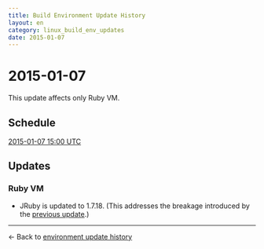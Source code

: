 ```yaml
---
title: Build Environment Update History
layout: en
category: linux_build_env_updates
date: 2015-01-07
---
```


# 2015-01-07

This update affects only Ruby VM.

## Schedule

[2015-01-07 15:00 UTC](http://everytimezone.com/#2015-1-7,180,cn3)

## Updates

### Ruby VM

- JRuby is updated to 1.7.18. (This addresses the breakage introduced by the [previous update](/user/build-environment-updates/2014-12-29/).)

***

← Back to [environment update history](..)
